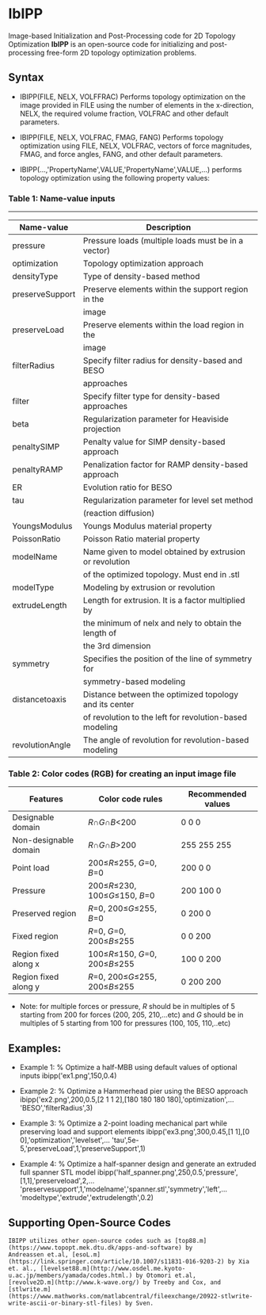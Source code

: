 # IbIPP
 Image-based Initialization and Post-Processing code for 2D Topology Optimization
 **IbIPP** is an open-source code for initializing and post-processing free-form 2D topology optimization problems.

 ## Syntax
 * IBIPP(FILE, NELX, VOLFFRAC) Performs topology optimization on the image provided in FILE using the number of elements in the x-direction, NELX, the required volume fraction, VOLFRAC and other default parameters.

 * IBIPP(FILE, NELX, VOLFRAC, FMAG, FANG) Performs topology optimization using FILE, NELX, VOLFRAC, vectors of force magnitudes, FMAG, and force angles, FANG, and other default parameters.

 * IBIPP(...,'PropertyName',VALUE,'PropertyName',VALUE,...) performs topology optimization using the following property values:
 ### Table 1: Name-value inputs
--------------------------------------------------------------------------------
 |    Name-value     |                      Description                        |
 |-------------------|---------------------------------------------------------|
 |  pressure         |   Pressure loads (multiple loads must be in a vector)   |
 |  optimization     |   Topology optimization approach                        |
 |  densityType      |    Type of density-based method                         |
 |  preserveSupport  |  Preserve elements within the support region in the     |
 |                   |  image                                                  |
 |  preserveLoad     |  Preserve elements within the load region in the        |
 |                   |   image                                                 |
 |  filterRadius     |   Specify filter radius for density-based and BESO      |
 |                   |   approaches                                            |
 |  filter           |   Specify filter type for density-based approaches      |
 |  beta             |  Regularization parameter for Heaviside projection      |
 |  penaltySIMP      |  Penalty value for SIMP density-based approach          |
 |  penaltyRAMP      |  Penalization factor for RAMP density-based approach    |
 |  ER               |  Evolution ratio for BESO                               |
 |  tau              |  Regularization parameter for level set method          |
 |                   |   (reaction diffusion)                                  |
 |  YoungsModulus    |  Youngs Modulus material property                       |
 |  PoissonRatio     |   Poisson Ratio material property                       |
 |  modelName        | Name given to model obtained by extrusion or revolution |
 |                   |  of the optimized topology. Must end in .stl            |
 |  modelType        |  Modeling by extrusion or revolution                    |
 |  extrudeLength    |  Length for extrusion. It is a factor multiplied by     |
 |                   |  the minimum of nelx and nely to obtain the length of   |
 |                   |  the 3rd dimension                                      |
 |  symmetry         | Specifies the position of the line of symmetry for      |
 |                   |  symmetry-based modeling                                |
 |  distancetoaxis   | Distance between the optimized topology and its center  |
 |                   | of revolution to the left for revolution-based modeling |
 |  revolutionAngle  | The angle of revolution for revolution-based modeling   |

 ###   Table 2: Color codes (RGB) for creating an input image file
 | Features              |  Color code rules                 | Recommended values  |                                     
 |-----------------------|-----------------------------------|---------------------|
 | Designable domain     |  *R*∩*G*∩*B*<200                  |     0     0     0   |
 | Non-designable domain |	*R*∩*G*∩*B*>200                  |    255   255   255  |
 | Point load            |  200≤*R*≤255, *G*=0, *B*=0        |    200    0     0   |
 | Pressure              |  200≤*R*≤230, 100≤*G*≤150, *B*=0  |   200   100    0    |
 | Preserved region      |  *R*=0, 200≤*G*≤255, *B*=0        |     0    200    0   |
 | Fixed region          |  *R*=0, *G*=0, 200≤*B*≤255        |     0     0    200  |
 | Region fixed along x	 |  100≤*R*≤150, *G*=0, 200≤*B*≤255  |   100    0    200   |
 | Region fixed along y	 |  *R*=0, 200≤*G*≤255, 200≤*B*≤255  |    0    200   200   |     
  *  Note: for multiple forces or pressure, *R* should be in multiples of 5
    starting from 200 for forces (200, 205, 210,...etc) and *G* should be
    in multiples of 5 starting from 100 for pressures (100, 105, 110,..etc)
 ## Examples:
  *  Example 1:
      % Optimize a half-MBB using default values of optional inputs
     ibipp('ex1.png',150,0.4)

  *  Example 2:
      % Optimize a Hammerhead pier using the BESO approach
      ibipp('ex2.png',200,0.5,[2 1 1 2],[180 180 180 180],'optimization',...
    'BESO','filterRadius',3)

  *  Example 3:
      % Optimize a 2-point loading mechanical part while preserving load
      and support elements
      ibipp('ex3.png',300,0.45,[1 1],[0 0],'optimization','levelset',...
    'tau',5e-5,'preserveLoad',1,'preserveSupport',1)

  *  Example 4:
      % Optimize a half-spanner design and generate an extruded full
      spanner STL model
     ibipp('half_spanner.png',250,0.5,'pressure',[1,1],'preserveload',2,...
    'preservesupport',1,'modelname','spanner.stl','symmetry','left',...
    'modeltype','extrude','extrudelength',0.2)

 ## Supporting Open-Source Codes
    IBIPP utilizes other open-source codes such as [top88.m](https://www.topopt.mek.dtu.dk/apps-and-software) by
    Andreassen et.al, [esoL.m](https://link.springer.com/article/10.1007/s11831-016-9203-2) by Xia et. al., [levelset88.m](http://www.osdel.me.kyoto-u.ac.jp/members/yamada/codes.html.) by Otomori et.al,
    [revolve2D.m](http://www.k-wave.org/) by Treeby and Cox, and [stlwrite.m](https://www.mathworks.com/matlabcentral/fileexchange/20922-stlwrite-write-ascii-or-binary-stl-files) by Sven.
